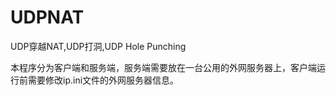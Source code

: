 UDPNAT
======
UDP穿越NAT,UDP打洞,UDP Hole Punching

本程序分为客户端和服务端，服务端需要放在一台公用的外网服务器上，客户端运行前需要修改ip.ini文件的外网服务器信息。